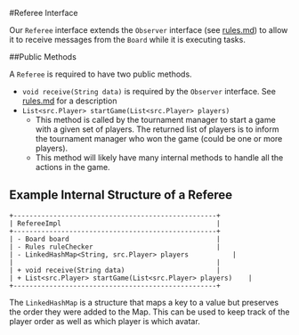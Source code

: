 #Referee Interface

Our `Referee` interface extends the `Observer` interface (see [rules.md](./rules.md)) to allow it to receive messages 
from the `Board` while it is executing tasks. 

##Public Methods

A `Referee` is required to have two public methods. 

- `void receive(String data)` is required by the `Observer` interface. See [rules.md](./rules.md) for a description
- `List<src.Player> startGame(List<src.Player> players)`
  - This method is called by the tournament manager to start a game with a given set of players. The returned list of 
  players is to inform the tournament manager who won the game (could be one or more players).
  - This method will likely have many internal methods to handle all the actions in the game. 
  
  
## Example Internal Structure of a Referee
```
+---------------------------------------------------+
| RefereeImpl                                       |
+---------------------------------------------------+
| - Board board                                     |
| - Rules ruleChecker                               |
| - LinkedHashMap<String, src.Player> players           |
|                                                   |
| + void receive(String data)                       |
| + List<src.Player> startGame(List<src.Player> players)    |
+---------------------------------------------------+
```

The `LinkedHashMap` is a structure that maps a key to a value but preserves the order they were added to the Map. This 
can be used to keep track of the player order as well as which player is which avatar. 